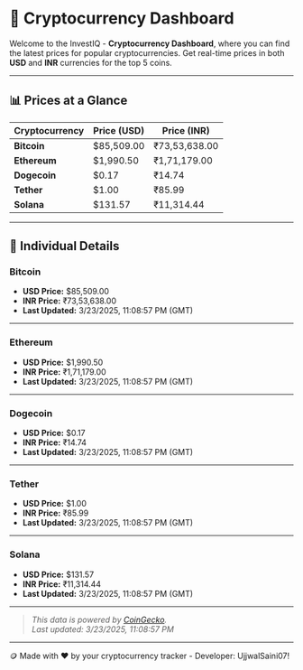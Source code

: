 
# 🚀 Cryptocurrency Dashboard

Welcome to the InvestIQ - **Cryptocurrency Dashboard**, where you can find the latest prices for popular cryptocurrencies. Get real-time prices in both **USD** and **INR** currencies for the top 5 coins.

---

## 📊 Prices at a Glance

| **Cryptocurrency** | **Price (USD)**       | **Price (INR)**        |
|---------------------|-----------------------|------------------------|
| **Bitcoin**   | $85,509.00 | ₹73,53,638.00 |
| **Ethereum**   | $1,990.50 | ₹1,71,179.00 |
| **Dogecoin**   | $0.17 | ₹14.74 |
| **Tether**   | $1.00 | ₹85.99 |
| **Solana**   | $131.57 | ₹11,314.44 |

---

## 📌 Individual Details

### Bitcoin

- **USD Price:** $85,509.00
- **INR Price:** ₹73,53,638.00
- **Last Updated:** 3/23/2025, 11:08:57 PM (GMT)
---


### Ethereum

- **USD Price:** $1,990.50
- **INR Price:** ₹1,71,179.00
- **Last Updated:** 3/23/2025, 11:08:57 PM (GMT)
---


### Dogecoin

- **USD Price:** $0.17
- **INR Price:** ₹14.74
- **Last Updated:** 3/23/2025, 11:08:57 PM (GMT)
---


### Tether

- **USD Price:** $1.00
- **INR Price:** ₹85.99
- **Last Updated:** 3/23/2025, 11:08:57 PM (GMT)
---


### Solana

- **USD Price:** $131.57
- **INR Price:** ₹11,314.44
- **Last Updated:** 3/23/2025, 11:08:57 PM (GMT)
---


> _This data is powered by [CoinGecko](https://www.coingecko.com)._  
> _Last updated: 3/23/2025, 11:08:57 PM_  

---
🪙 Made with ❤️ by your cryptocurrency tracker - Developer: UjjwalSaini07!
